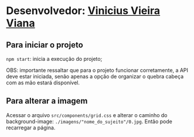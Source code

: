 # Desenvolvedor: [Vinicius Vieira Viana](https://github.com/ViniciusVViana)
## Para iniciar o projeto
```npm start```: inicia a execução do projeto;

OBS: importante ressaltar que para o projeto funcionar corretamente, a API deve estar iniciada, senão apenas a opção de organizar o quebra cabeça com as mão estará disponível.

## Para alterar a imagem
Acessar o arquivo ```src/components/grid.css``` e alterar o caminho do background-image: ```./imagens/"nome_do_sujeito"/0.jpg```. Então pode recarregar a página.